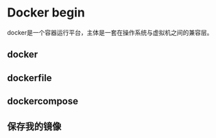 # Docker begin
docker是一个容器运行平台，主体是一套在操作系统与虚拟机之间的兼容层。

## docker


## dockerfile


## dockercompose


## 保存我的镜像
